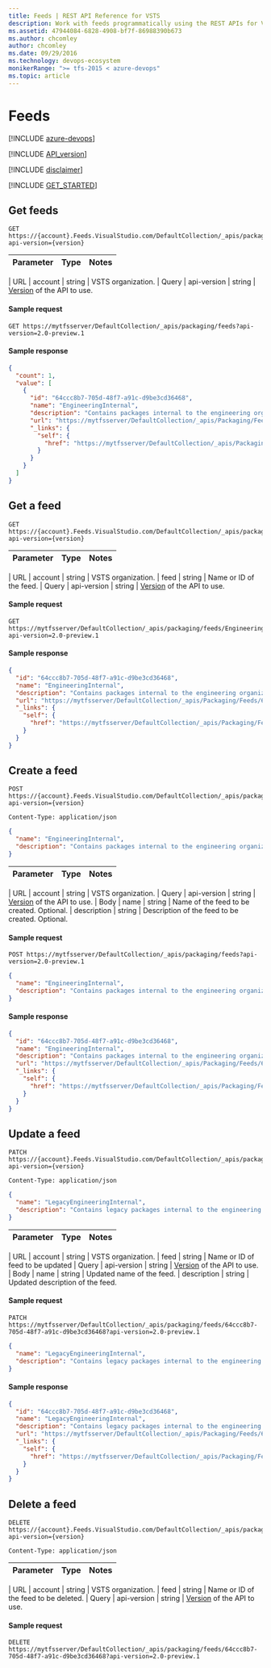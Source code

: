 ```yaml
---
title: Feeds | REST API Reference for VSTS
description: Work with feeds programmatically using the REST APIs for VSTS .
ms.assetid: 47944084-6828-4908-bf7f-86988390b673
ms.author: chcomley
author: chcomley
ms.date: 09/29/2016
ms.technology: devops-ecosystem
monikerRange: ">= tfs-2015 < azure-devops"
ms.topic: article
---
```


# Feeds

[!INCLUDE [azure-devops](../_data/azure-devops-message.md)]

[!INCLUDE [API_version](../_data/version2-preview1.md)]

[!INCLUDE [disclaimer](../_data/disclaimer.md)]

[!INCLUDE [GET_STARTED](../_data/get-started.md)]

## Get feeds

<a name="getfeeds" />

```no-highlight
GET https://{account}.Feeds.VisualStudio.com/DefaultCollection/_apis/packaging/feeds?api-version={version}
```

| Parameter | Type | Notes |
| :-------- | :--- | :---- |


| URL
| account | string | VSTS organization.
| Query
| api-version | string | [Version](../../concepts/rest-api-versioning.md) of the API to use.

#### Sample request

```
GET https://mytfsserver/DefaultCollection/_apis/packaging/feeds?api-version=2.0-preview.1
```

#### Sample response

```json
{
  "count": 1,
  "value": [
    {
      "id": "64ccc8b7-705d-48f7-a91c-d9be3cd36468",
      "name": "EngineeringInternal",
      "description": "Contains packages internal to the engineering organization",
      "url": "https://mytfsserver/DefaultCollection/_apis/Packaging/Feeds/64ccc8b7-705d-48f7-a91c-d9be3cd36468",
      "_links": {
        "self": {
          "href": "https://mytfsserver/DefaultCollection/_apis/Packaging/Feeds/64ccc8b7-705d-48f7-a91c-d9be3cd36468"
        }
      }
    }
  ]
}
```

## Get a feed

```no-highlight
GET https://{account}.Feeds.VisualStudio.com/DefaultCollection/_apis/packaging/feeds/{feed}?api-version={version}
```

| Parameter | Type | Notes |
| :-------- | :--- | :---- |


| URL
| account | string | VSTS organization.
| feed | string | Name or ID of the feed.
| Query
| api-version | string | [Version](../../concepts/rest-api-versioning.md) of the API to use.

#### Sample request

```
GET https://mytfsserver/DefaultCollection/_apis/packaging/feeds/EngineeringInternal?api-version=2.0-preview.1
```

#### Sample response

```json
{
  "id": "64ccc8b7-705d-48f7-a91c-d9be3cd36468",
  "name": "EngineeringInternal",
  "description": "Contains packages internal to the engineering organization",
  "url": "https://mytfsserver/DefaultCollection/_apis/Packaging/Feeds/64ccc8b7-705d-48f7-a91c-d9be3cd36468",
  "_links": {
    "self": {
      "href": "https://mytfsserver/DefaultCollection/_apis/Packaging/Feeds/64ccc8b7-705d-48f7-a91c-d9be3cd36468"
    }
  }
}
```

## Create a feed

<a name="createafeed" />

```no-highlight
POST https://{account}.Feeds.VisualStudio.com/DefaultCollection/_apis/packaging/feeds?api-version={version}
```

```http
Content-Type: application/json
```

```json
{
  "name": "EngineeringInternal",
  "description": "Contains packages internal to the engineering organization"
}
```

| Parameter | Type | Notes |
| :-------- | :--- | :---- |


| URL
| account | string | VSTS organization.
| Query
| api-version | string | [Version](../../concepts/rest-api-versioning.md) of the API to use.
| Body
| name | string | Name of the feed to be created. Optional.
| description | string | Description of the feed to be created. Optional.

#### Sample request

```
POST https://mytfsserver/DefaultCollection/_apis/packaging/feeds?api-version=2.0-preview.1
```

```json
{
  "name": "EngineeringInternal",
  "description": "Contains packages internal to the engineering organization"
}
```

#### Sample response

```json
{
  "id": "64ccc8b7-705d-48f7-a91c-d9be3cd36468",
  "name": "EngineeringInternal",
  "description": "Contains packages internal to the engineering organization",
  "url": "https://mytfsserver/DefaultCollection/_apis/Packaging/Feeds/64ccc8b7-705d-48f7-a91c-d9be3cd36468",
  "_links": {
    "self": {
      "href": "https://mytfsserver/DefaultCollection/_apis/Packaging/Feeds/64ccc8b7-705d-48f7-a91c-d9be3cd36468"
    }
  }
}
```

## Update a feed

```no-highlight
PATCH https://{account}.Feeds.VisualStudio.com/DefaultCollection/_apis/packaging/feeds/{feed}?api-version={version}
```

```http
Content-Type: application/json
```

```json
{
  "name": "LegacyEngineeringInternal",
  "description": "Contains legacy packages internal to the engineering organization"
}
```

| Parameter | Type | Notes |
| :-------- | :--- | :---- |


| URL
| account | string | VSTS organization.
| feed | string | Name or ID of feed to be updated
| Query
| api-version | string | [Version](../../concepts/rest-api-versioning.md) of the API to use.
| Body
| name | string | Updated name of the feed.
| description | string | Updated description of the feed.

#### Sample request

```
PATCH https://mytfsserver/DefaultCollection/_apis/packaging/feeds/64ccc8b7-705d-48f7-a91c-d9be3cd36468?api-version=2.0-preview.1
```

```json
{
  "name": "LegacyEngineeringInternal",
  "description": "Contains legacy packages internal to the engineering organization"
}
```

#### Sample response

```json
{
  "id": "64ccc8b7-705d-48f7-a91c-d9be3cd36468",
  "name": "LegacyEngineeringInternal",
  "description": "Contains legacy packages internal to the engineering organization",
  "url": "https://mytfsserver/DefaultCollection/_apis/Packaging/Feeds/64ccc8b7-705d-48f7-a91c-d9be3cd36468",
  "_links": {
    "self": {
      "href": "https://mytfsserver/DefaultCollection/_apis/Packaging/Feeds/64ccc8b7-705d-48f7-a91c-d9be3cd36468"
    }
  }
}
```

## Delete a feed

```no-highlight
DELETE https://{account}.Feeds.VisualStudio.com/DefaultCollection/_apis/packaging/feeds/{feed}?api-version={version}
```

```http
Content-Type: application/json
```

| Parameter | Type | Notes |
| :-------- | :--- | :---- |


| URL
| account | string | VSTS organization.
| feed | string | Name or ID of the feed to be deleted.
| Query
| api-version | string | [Version](../../concepts/rest-api-versioning.md) of the API to use.

#### Sample request

```
DELETE https://mytfsserver/DefaultCollection/_apis/packaging/feeds/64ccc8b7-705d-48f7-a91c-d9be3cd36468?api-version=2.0-preview.1
```
